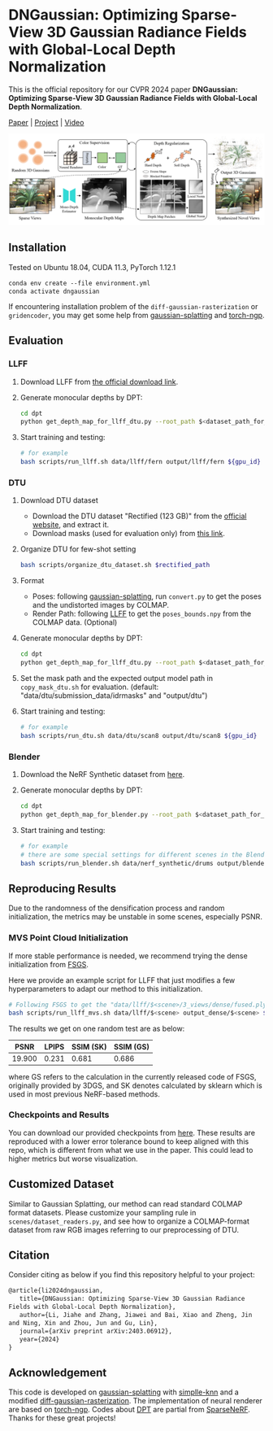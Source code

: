 # DNGaussian: Optimizing Sparse-View 3D Gaussian Radiance Fields with Global-Local Depth Normalization

This is the official repository for our CVPR 2024 paper **DNGaussian: Optimizing Sparse-View 3D Gaussian Radiance Fields with Global-Local Depth Normalization**.

[Paper](https://arxiv.org/abs/2403.06912) | [Project](https://fictionarry.github.io/DNGaussian/) | [Video](https://www.youtube.com/watch?v=WKXCFNJHZ4o)

![image](assets/main.png)


## Installation

Tested on Ubuntu 18.04, CUDA 11.3, PyTorch 1.12.1

``````
conda env create --file environment.yml
conda activate dngaussian
``````
If encountering installation problem of the `diff-gaussian-rasterization` or `gridencoder`, you may get some help from [gaussian-splatting](https://github.com/graphdeco-inria/gaussian-splatting) and [torch-ngp](https://github.com/ashawkey/torch-ngp).


## Evaluation

### LLFF

1. Download LLFF from [the official download link](https://drive.google.com/drive/folders/128yBriW1IG_3NJ5Rp7APSTZsJqdJdfc1).

2. Generate monocular depths by DPT:

   ```bash
   cd dpt
   python get_depth_map_for_llff_dtu.py --root_path $<dataset_path_for_llff> --benchmark LLFF
   ```

3. Start training and testing:

   ```bash
   # for example
   bash scripts/run_llff.sh data/llff/fern output/llff/fern ${gpu_id}
   ```



### DTU

1. Download DTU dataset

   - Download the DTU dataset "Rectified (123 GB)" from the [official website](https://roboimagedata.compute.dtu.dk/?page_id=36/), and extract it.
   - Download masks (used for evaluation only) from [this link](https://drive.google.com/file/d/1Yt5T3LJ9DZDiHbtd9PDFNHqJAd7wt-_E/view?usp=sharing).


2. Organize DTU for few-shot setting

   ```bash
   bash scripts/organize_dtu_dataset.sh $rectified_path
   ```

3. Format

   - Poses: following [gaussian-splatting](https://github.com/graphdeco-inria/gaussian-splatting), run `convert.py` to get the poses and the undistorted images by COLMAP.
   - Render Path: following [LLFF](https://github.com/Fyusion/LLFF) to get the `poses_bounds.npy` from the COLMAP data. (Optional)


4. Generate monocular depths by DPT:

   ```bash
   cd dpt
   python get_depth_map_for_llff_dtu.py --root_path $<dataset_path_for_dtu> --benchmark DTU
   ```

5. Set the mask path and the expected output model path in `copy_mask_dtu.sh` for evaluation. (default: "data/dtu/submission_data/idrmasks" and "output/dtu") 

6. Start training and testing:

   ```bash
   # for example
   bash scripts/run_dtu.sh data/dtu/scan8 output/dtu/scan8 ${gpu_id}
   ```



### Blender

1. Download the NeRF Synthetic dataset from [here](https://drive.google.com/drive/folders/128yBriW1IG_3NJ5Rp7APSTZsJqdJdfc1?usp=sharing).

2. Generate monocular depths by DPT:

   ```bash
   cd dpt
   python get_depth_map_for_blender.py --root_path $<dataset_path_for_blender>
   ```

3. Start training and testing:

   ```bash
   # for example
   # there are some special settings for different scenes in the Blender dataset, please refer to "run_blender.sh".
   bash scripts/run_blender.sh data/nerf_synthetic/drums output/blender/drums ${gpu_id}
   ```


## Reproducing Results
Due to the randomness of the densification process and random initialization, the metrics may be unstable in some scenes, especially PSNR.

### MVS Point Cloud Initialization

If more stable performance is needed, we recommend trying the dense initialization from [FSGS](https://github.com/VITA-Group/FSGS).

Here we provide an example script for LLFF that just modifies a few hyperparameters to adapt our method to this initialization. 

```bash
# Following FSGS to get the "data/llff/$<scene>/3_views/dense/fused.ply" first
bash scripts/run_llff_mvs.sh data/llff/$<scene> output_dense/$<scene> ${gpu_id}
```

The results we get on one random test are as below:

| PSNR   | LPIPS  | SSIM (SK)   |  SSIM (GS)   |
| ------ | ------ | ----- | ----- |
| 19.900 | 0.231  | 0.681 | 0.686 |

where GS refers to the calculation in the currently released code of FSGS, originally provided by 3DGS, and SK denotes calculated by sklearn which is used in most previous NeRF-based methods.


### Checkpoints and Results
You can download our provided checkpoints from [here](https://drive.google.com/drive/folders/1V8XGg1MXJDb-bK3NAEo5Gw2GLLByF7FM?usp=sharing). These results are reproduced with a lower error tolerance bound to keep aligned with this repo, which is different from what we use in the paper. This could lead to higher metrics but worse visualization.


## Customized Dataset
Similar to Gaussian Splatting, our method can read standard COLMAP format datasets. Please customize your sampling rule in `scenes/dataset_readers.py`, and see how to organize a COLMAP-format dataset from raw RGB images referring to our preprocessing of DTU.



## Citation

Consider citing as below if you find this repository helpful to your project:

```
@article{li2024dngaussian,
   title={DNGaussian: Optimizing Sparse-View 3D Gaussian Radiance Fields with Global-Local Depth Normalization},
   author={Li, Jiahe and Zhang, Jiawei and Bai, Xiao and Zheng, Jin and Ning, Xin and Zhou, Jun and Gu, Lin},
   journal={arXiv preprint arXiv:2403.06912},
   year={2024}
}
```

## Acknowledgement

This code is developed on [gaussian-splatting](https://github.com/graphdeco-inria/gaussian-splatting) with [simplle-knn](https://gitlab.inria.fr/bkerbl/simple-knn) and a modified [diff-gaussian-rasterization](https://github.com/ashawkey/diff-gaussian-rasterization). The implementation of neural renderer are based on [torch-ngp](https://github.com/ashawkey/torch-ngp). Codes about [DPT](https://github.com/isl-org/MiDaS) are partial from [SparseNeRF](https://github.com/Wanggcong/SparseNeRF). Thanks for these great projects!
